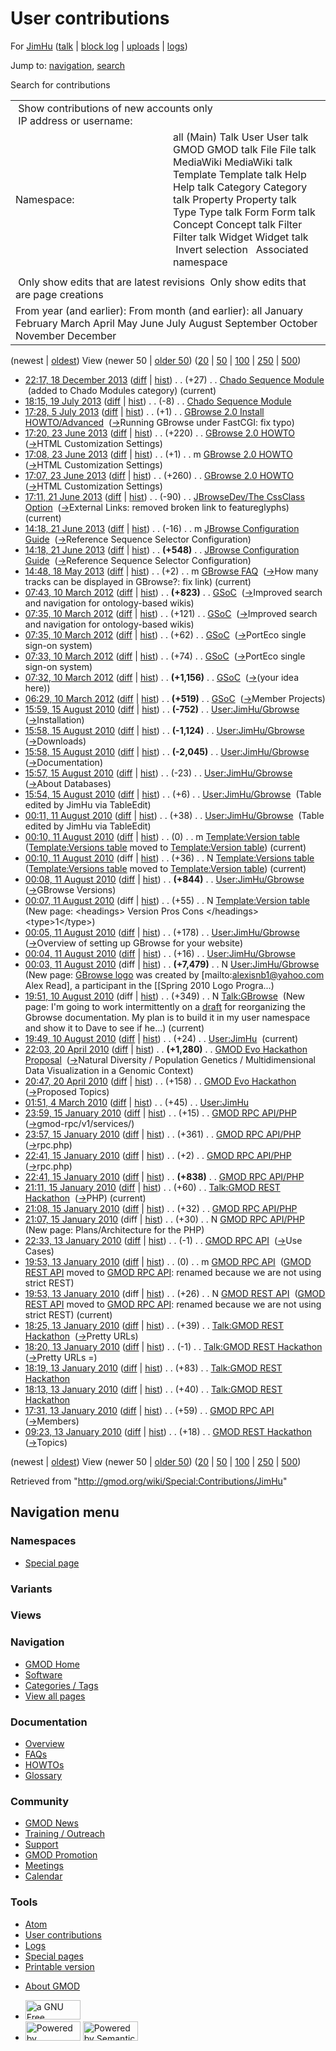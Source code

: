 <div id="mw-page-base" class="noprint">

</div>

<div id="mw-head-base" class="noprint">

</div>

<div id="content" class="mw-body" role="main">

<span id="top"></span>

<div id="mw-js-message" style="display:none;">

</div>



# <span dir="auto">User contributions</span>

<div id="bodyContent">

<div id="contentSub">

For [JimHu](/wiki/User:JimHu "User:JimHu") (<a
href="/mediawiki/index.php?title=User_talk:JimHu&amp;action=edit&amp;redlink=1"
class="new" title="User talk:JimHu (page does not exist)">talk</a> \|
[block
log](/mediawiki/index.php?title=Special:Log/block&page=User%3AJimHu "Special:Log/block")
\| [uploads](/wiki/Special:ListFiles/JimHu "Special:ListFiles/JimHu") \|
[logs](/wiki/Special:Log/JimHu "Special:Log/JimHu"))

</div>

<div id="jump-to-nav" class="mw-jump">

Jump to: [navigation](#mw-navigation), [search](#p-search)

</div>

<div id="mw-content-text">

Search for contributions

<table class="mw-contributions-table">
<colgroup>
<col style="width: 50%" />
<col style="width: 50%" />
</colgroup>
<tbody>
<tr class="odd">
<td colspan="2"> Show contributions of new accounts only<br />
 IP address or username:</td>
</tr>
<tr class="even">
<td class="mw-label">Namespace:</td>
<td>all (Main) Talk User User talk GMOD GMOD talk File File talk
MediaWiki MediaWiki talk Template Template talk Help Help talk Category
Category talk Property Property talk Type Type talk Form Form talk
Concept Concept talk Filter Filter talk Widget Widget talk  
 Invert selection 
 Associated namespace </td>
</tr>
<tr class="odd">
<td colspan="2"></td>
</tr>
<tr class="even">
<td colspan="2"> Only show edits that are latest revisions
 Only show edits that are page creations</td>
</tr>
<tr class="odd">
<td colspan="2">From year (and earlier): From month (and earlier): all
January February March April May June July August September October
November December</td>
</tr>
</tbody>
</table>

(newest \| <a
href="/mediawiki/index.php?title=Special:Contributions/JimHu&amp;dir=prev&amp;target=JimHu"
class="mw-lastlink" rel="last"
title="Special:Contributions/JimHu">oldest</a>) View (newer 50 \| <a
href="/mediawiki/index.php?title=Special:Contributions/JimHu&amp;offset=20100113092330&amp;target=JimHu"
class="mw-nextlink" rel="next" title="Special:Contributions/JimHu">older
50</a>) (<a
href="/mediawiki/index.php?title=Special:Contributions/JimHu&amp;offset=&amp;limit=20&amp;target=JimHu"
class="mw-numlink" title="Special:Contributions/JimHu">20</a> \| <a
href="/mediawiki/index.php?title=Special:Contributions/JimHu&amp;offset=&amp;limit=50&amp;target=JimHu"
class="mw-numlink" title="Special:Contributions/JimHu">50</a> \| <a
href="/mediawiki/index.php?title=Special:Contributions/JimHu&amp;offset=&amp;limit=100&amp;target=JimHu"
class="mw-numlink" title="Special:Contributions/JimHu">100</a> \| <a
href="/mediawiki/index.php?title=Special:Contributions/JimHu&amp;offset=&amp;limit=250&amp;target=JimHu"
class="mw-numlink" title="Special:Contributions/JimHu">250</a> \| <a
href="/mediawiki/index.php?title=Special:Contributions/JimHu&amp;offset=&amp;limit=500&amp;target=JimHu"
class="mw-numlink" title="Special:Contributions/JimHu">500</a>)

- <a
  href="/mediawiki/index.php?title=Chado_Sequence_Module&amp;oldid=24964"
  class="mw-changeslist-date" title="Chado Sequence Module">22:17, 18
  December 2013</a>
  ([diff](/mediawiki/index.php?title=Chado_Sequence_Module&diff=prev&oldid=24964 "Chado Sequence Module")
  \|
  [hist](/mediawiki/index.php?title=Chado_Sequence_Module&action=history "Chado Sequence Module"))
  <span class="mw-changeslist-separator">. .</span>
  <span class="mw-plusminus-pos" dir="ltr"
  title="65,685 bytes after change">(+27)</span>‎
  <span class="mw-changeslist-separator">. .</span>
  <a href="/wiki/Chado_Sequence_Module" class="mw-contributions-title"
  title="Chado Sequence Module">Chado Sequence Module</a> ‎
  <span class="comment">(added to Chado Modules category)</span>
  <span class="mw-uctop">(current)</span>
- <a
  href="/mediawiki/index.php?title=Chado_Sequence_Module&amp;oldid=23992"
  class="mw-changeslist-date" title="Chado Sequence Module">18:15, 19 July
  2013</a>
  ([diff](/mediawiki/index.php?title=Chado_Sequence_Module&diff=prev&oldid=23992 "Chado Sequence Module")
  \|
  [hist](/mediawiki/index.php?title=Chado_Sequence_Module&action=history "Chado Sequence Module"))
  <span class="mw-changeslist-separator">. .</span>
  <span class="mw-plusminus-neg" dir="ltr"
  title="65,658 bytes after change">(-8)</span>‎
  <span class="mw-changeslist-separator">. .</span>
  <a href="/wiki/Chado_Sequence_Module" class="mw-contributions-title"
  title="Chado Sequence Module">Chado Sequence Module</a> ‎
- <a
  href="/mediawiki/index.php?title=GBrowse_2.0_Install_HOWTO/Advanced&amp;oldid=23759"
  class="mw-changeslist-date"
  title="GBrowse 2.0 Install HOWTO/Advanced">17:28, 5 July 2013</a>
  ([diff](/mediawiki/index.php?title=GBrowse_2.0_Install_HOWTO/Advanced&diff=prev&oldid=23759 "GBrowse 2.0 Install HOWTO/Advanced")
  \|
  [hist](/mediawiki/index.php?title=GBrowse_2.0_Install_HOWTO/Advanced&action=history "GBrowse 2.0 Install HOWTO/Advanced"))
  <span class="mw-changeslist-separator">. .</span>
  <span class="mw-plusminus-pos" dir="ltr"
  title="23,825 bytes after change">(+1)</span>‎
  <span class="mw-changeslist-separator">. .</span>
  <a href="/wiki/GBrowse_2.0_Install_HOWTO/Advanced"
  class="mw-contributions-title"
  title="GBrowse 2.0 Install HOWTO/Advanced">GBrowse 2.0 Install
  HOWTO/Advanced</a> ‎
  <span class="comment">([→](/wiki/GBrowse_2.0_Install_HOWTO/Advanced#Running_GBrowse_under_FastCGI "GBrowse 2.0 Install HOWTO/Advanced")‎<span dir="auto"><span class="autocomment">Running
  GBrowse under FastCGI: </span> fix typo</span>)</span>
- <a href="/mediawiki/index.php?title=GBrowse_2.0_HOWTO&amp;oldid=23734"
  class="mw-changeslist-date" title="GBrowse 2.0 HOWTO">17:20, 23 June
  2013</a>
  ([diff](/mediawiki/index.php?title=GBrowse_2.0_HOWTO&diff=prev&oldid=23734 "GBrowse 2.0 HOWTO")
  \|
  [hist](/mediawiki/index.php?title=GBrowse_2.0_HOWTO&action=history "GBrowse 2.0 HOWTO"))
  <span class="mw-changeslist-separator">. .</span>
  <span class="mw-plusminus-pos" dir="ltr"
  title="103,453 bytes after change">(+220)</span>‎
  <span class="mw-changeslist-separator">. .</span>
  <a href="/wiki/GBrowse_2.0_HOWTO" class="mw-contributions-title"
  title="GBrowse 2.0 HOWTO">GBrowse 2.0 HOWTO</a> ‎
  <span class="comment">([→](/wiki/GBrowse_2.0_HOWTO#HTML_Customization_Settings "GBrowse 2.0 HOWTO")‎<span dir="auto"><span class="autocomment">HTML
  Customization Settings</span></span>)</span>
- <a href="/mediawiki/index.php?title=GBrowse_2.0_HOWTO&amp;oldid=23733"
  class="mw-changeslist-date" title="GBrowse 2.0 HOWTO">17:08, 23 June
  2013</a>
  ([diff](/mediawiki/index.php?title=GBrowse_2.0_HOWTO&diff=prev&oldid=23733 "GBrowse 2.0 HOWTO")
  \|
  [hist](/mediawiki/index.php?title=GBrowse_2.0_HOWTO&action=history "GBrowse 2.0 HOWTO"))
  <span class="mw-changeslist-separator">. .</span>
  <span class="mw-plusminus-pos" dir="ltr"
  title="103,233 bytes after change">(+1)</span>‎
  <span class="mw-changeslist-separator">. .</span> m
  <a href="/wiki/GBrowse_2.0_HOWTO" class="mw-contributions-title"
  title="GBrowse 2.0 HOWTO">GBrowse 2.0 HOWTO</a> ‎
  <span class="comment">([→](/wiki/GBrowse_2.0_HOWTO#HTML_Customization_Settings "GBrowse 2.0 HOWTO")‎<span dir="auto"><span class="autocomment">HTML
  Customization Settings</span></span>)</span>
- <a href="/mediawiki/index.php?title=GBrowse_2.0_HOWTO&amp;oldid=23732"
  class="mw-changeslist-date" title="GBrowse 2.0 HOWTO">17:07, 23 June
  2013</a>
  ([diff](/mediawiki/index.php?title=GBrowse_2.0_HOWTO&diff=prev&oldid=23732 "GBrowse 2.0 HOWTO")
  \|
  [hist](/mediawiki/index.php?title=GBrowse_2.0_HOWTO&action=history "GBrowse 2.0 HOWTO"))
  <span class="mw-changeslist-separator">. .</span>
  <span class="mw-plusminus-pos" dir="ltr"
  title="103,232 bytes after change">(+260)</span>‎
  <span class="mw-changeslist-separator">. .</span>
  <a href="/wiki/GBrowse_2.0_HOWTO" class="mw-contributions-title"
  title="GBrowse 2.0 HOWTO">GBrowse 2.0 HOWTO</a> ‎
  <span class="comment">([→](/wiki/GBrowse_2.0_HOWTO#HTML_Customization_Settings "GBrowse 2.0 HOWTO")‎<span dir="auto"><span class="autocomment">HTML
  Customization Settings</span></span>)</span>
- <a
  href="/mediawiki/index.php?title=JBrowseDev/The_CssClass_Option&amp;oldid=23725"
  class="mw-changeslist-date"
  title="JBrowseDev/The CssClass Option">17:11, 21 June 2013</a>
  ([diff](/mediawiki/index.php?title=JBrowseDev/The_CssClass_Option&diff=prev&oldid=23725 "JBrowseDev/The CssClass Option")
  \|
  [hist](/mediawiki/index.php?title=JBrowseDev/The_CssClass_Option&action=history "JBrowseDev/The CssClass Option"))
  <span class="mw-changeslist-separator">. .</span>
  <span class="mw-plusminus-neg" dir="ltr"
  title="1,700 bytes after change">(-90)</span>‎
  <span class="mw-changeslist-separator">. .</span>
  <a href="/wiki/JBrowseDev/The_CssClass_Option"
  class="mw-contributions-title"
  title="JBrowseDev/The CssClass Option">JBrowseDev/The CssClass
  Option</a> ‎
  <span class="comment">([→](/wiki/JBrowseDev/The_CssClass_Option#External_Links "JBrowseDev/The CssClass Option")‎<span dir="auto"><span class="autocomment">External
  Links: </span> removed broken link to featureglyphs</span>)</span>
  <span class="mw-uctop">(current)</span>
- <a
  href="/mediawiki/index.php?title=JBrowse_Configuration_Guide&amp;oldid=23706"
  class="mw-changeslist-date" title="JBrowse Configuration Guide">14:18,
  21 June 2013</a>
  ([diff](/mediawiki/index.php?title=JBrowse_Configuration_Guide&diff=prev&oldid=23706 "JBrowse Configuration Guide")
  \|
  [hist](/mediawiki/index.php?title=JBrowse_Configuration_Guide&action=history "JBrowse Configuration Guide"))
  <span class="mw-changeslist-separator">. .</span>
  <span class="mw-plusminus-neg" dir="ltr"
  title="103,935 bytes after change">(-16)</span>‎
  <span class="mw-changeslist-separator">. .</span> m
  <a href="/wiki/JBrowse_Configuration_Guide"
  class="mw-contributions-title"
  title="JBrowse Configuration Guide">JBrowse Configuration Guide</a> ‎
  <span class="comment">([→](/wiki/JBrowse_Configuration_Guide#Reference_Sequence_Selector_Configuration "JBrowse Configuration Guide")‎<span dir="auto"><span class="autocomment">Reference
  Sequence Selector Configuration</span></span>)</span>
- <a
  href="/mediawiki/index.php?title=JBrowse_Configuration_Guide&amp;oldid=23705"
  class="mw-changeslist-date" title="JBrowse Configuration Guide">14:18,
  21 June 2013</a>
  ([diff](/mediawiki/index.php?title=JBrowse_Configuration_Guide&diff=prev&oldid=23705 "JBrowse Configuration Guide")
  \|
  [hist](/mediawiki/index.php?title=JBrowse_Configuration_Guide&action=history "JBrowse Configuration Guide"))
  <span class="mw-changeslist-separator">. .</span> **(+548)**‎
  <span class="mw-changeslist-separator">. .</span>
  <a href="/wiki/JBrowse_Configuration_Guide"
  class="mw-contributions-title"
  title="JBrowse Configuration Guide">JBrowse Configuration Guide</a> ‎
  <span class="comment">([→](/wiki/JBrowse_Configuration_Guide#Reference_Sequence_Selector_Configuration "JBrowse Configuration Guide")‎<span dir="auto"><span class="autocomment">Reference
  Sequence Selector Configuration</span></span>)</span>
- <a href="/mediawiki/index.php?title=GBrowse_FAQ&amp;oldid=23576"
  class="mw-changeslist-date" title="GBrowse FAQ">14:48, 18 May 2013</a>
  ([diff](/mediawiki/index.php?title=GBrowse_FAQ&diff=prev&oldid=23576 "GBrowse FAQ")
  \|
  [hist](/mediawiki/index.php?title=GBrowse_FAQ&action=history "GBrowse FAQ"))
  <span class="mw-changeslist-separator">. .</span>
  <span class="mw-plusminus-pos" dir="ltr"
  title="11,748 bytes after change">(+2)</span>‎
  <span class="mw-changeslist-separator">. .</span> m
  <a href="/wiki/GBrowse_FAQ" class="mw-contributions-title"
  title="GBrowse FAQ">GBrowse FAQ</a> ‎
  <span class="comment">([→](/wiki/GBrowse_FAQ#How_many_tracks_can_be_displayed_in_GBrowse.3F "GBrowse FAQ")‎<span dir="auto"><span class="autocomment">How
  many tracks can be displayed in GBrowse?: </span> fix
  link</span>)</span> <span class="mw-uctop">(current)</span>
- <a href="/mediawiki/index.php?title=GSoC&amp;oldid=19882"
  class="mw-changeslist-date" title="GSoC">07:43, 10 March 2012</a>
  ([diff](/mediawiki/index.php?title=GSoC&diff=prev&oldid=19882 "GSoC")
  \| [hist](/mediawiki/index.php?title=GSoC&action=history "GSoC"))
  <span class="mw-changeslist-separator">. .</span> **(+823)**‎
  <span class="mw-changeslist-separator">. .</span>
  <a href="/wiki/GSoC" class="mw-contributions-title"
  title="GSoC">GSoC</a> ‎
  <span class="comment">([→](/wiki/GSoC#Improved_search_and_navigation_for_ontology-based_wikis "GSoC")‎<span dir="auto"><span class="autocomment">Improved
  search and navigation for ontology-based wikis</span></span>)</span>
- <a href="/mediawiki/index.php?title=GSoC&amp;oldid=19881"
  class="mw-changeslist-date" title="GSoC">07:35, 10 March 2012</a>
  ([diff](/mediawiki/index.php?title=GSoC&diff=prev&oldid=19881 "GSoC")
  \| [hist](/mediawiki/index.php?title=GSoC&action=history "GSoC"))
  <span class="mw-changeslist-separator">. .</span>
  <span class="mw-plusminus-pos" dir="ltr"
  title="17,977 bytes after change">(+121)</span>‎
  <span class="mw-changeslist-separator">. .</span>
  <a href="/wiki/GSoC" class="mw-contributions-title"
  title="GSoC">GSoC</a> ‎
  <span class="comment">([→](/wiki/GSoC#Improved_search_and_navigation_for_ontology-based_wikis "GSoC")‎<span dir="auto"><span class="autocomment">Improved
  search and navigation for ontology-based wikis</span></span>)</span>
- <a href="/mediawiki/index.php?title=GSoC&amp;oldid=19880"
  class="mw-changeslist-date" title="GSoC">07:35, 10 March 2012</a>
  ([diff](/mediawiki/index.php?title=GSoC&diff=prev&oldid=19880 "GSoC")
  \| [hist](/mediawiki/index.php?title=GSoC&action=history "GSoC"))
  <span class="mw-changeslist-separator">. .</span>
  <span class="mw-plusminus-pos" dir="ltr"
  title="17,856 bytes after change">(+62)</span>‎
  <span class="mw-changeslist-separator">. .</span>
  <a href="/wiki/GSoC" class="mw-contributions-title"
  title="GSoC">GSoC</a> ‎
  <span class="comment">([→](/wiki/GSoC#PortEco_single_sign-on_system "GSoC")‎<span dir="auto"><span class="autocomment">PortEco
  single sign-on system</span></span>)</span>
- <a href="/mediawiki/index.php?title=GSoC&amp;oldid=19879"
  class="mw-changeslist-date" title="GSoC">07:33, 10 March 2012</a>
  ([diff](/mediawiki/index.php?title=GSoC&diff=prev&oldid=19879 "GSoC")
  \| [hist](/mediawiki/index.php?title=GSoC&action=history "GSoC"))
  <span class="mw-changeslist-separator">. .</span>
  <span class="mw-plusminus-pos" dir="ltr"
  title="17,794 bytes after change">(+74)</span>‎
  <span class="mw-changeslist-separator">. .</span>
  <a href="/wiki/GSoC" class="mw-contributions-title"
  title="GSoC">GSoC</a> ‎
  <span class="comment">([→](/wiki/GSoC#PortEco_single_sign-on_system "GSoC")‎<span dir="auto"><span class="autocomment">PortEco
  single sign-on system</span></span>)</span>
- <a href="/mediawiki/index.php?title=GSoC&amp;oldid=19878"
  class="mw-changeslist-date" title="GSoC">07:32, 10 March 2012</a>
  ([diff](/mediawiki/index.php?title=GSoC&diff=prev&oldid=19878 "GSoC")
  \| [hist](/mediawiki/index.php?title=GSoC&action=history "GSoC"))
  <span class="mw-changeslist-separator">. .</span> **(+1,156)**‎
  <span class="mw-changeslist-separator">. .</span>
  <a href="/wiki/GSoC" class="mw-contributions-title"
  title="GSoC">GSoC</a> ‎
  <span class="comment">([→](/wiki/GSoC#.28your_idea_here.29 "GSoC")‎<span dir="auto"><span class="autocomment">(your
  idea here)</span></span>)</span>
- <a href="/mediawiki/index.php?title=GSoC&amp;oldid=19877"
  class="mw-changeslist-date" title="GSoC">06:29, 10 March 2012</a>
  ([diff](/mediawiki/index.php?title=GSoC&diff=prev&oldid=19877 "GSoC")
  \| [hist](/mediawiki/index.php?title=GSoC&action=history "GSoC"))
  <span class="mw-changeslist-separator">. .</span> **(+519)**‎
  <span class="mw-changeslist-separator">. .</span>
  <a href="/wiki/GSoC" class="mw-contributions-title"
  title="GSoC">GSoC</a> ‎
  <span class="comment">([→](/wiki/GSoC#Member_Projects "GSoC")‎<span dir="auto"><span class="autocomment">Member
  Projects</span></span>)</span>
- <a href="/mediawiki/index.php?title=User:JimHu/Gbrowse&amp;oldid=14178"
  class="mw-changeslist-date" title="User:JimHu/Gbrowse">15:59, 15 August
  2010</a>
  ([diff](/mediawiki/index.php?title=User:JimHu/Gbrowse&diff=prev&oldid=14178 "User:JimHu/Gbrowse")
  \|
  [hist](/mediawiki/index.php?title=User:JimHu/Gbrowse&action=history "User:JimHu/Gbrowse"))
  <span class="mw-changeslist-separator">. .</span> **(-752)**‎
  <span class="mw-changeslist-separator">. .</span>
  <a href="/wiki/User:JimHu/Gbrowse" class="mw-contributions-title"
  title="User:JimHu/Gbrowse">User:JimHu/Gbrowse</a> ‎
  <span class="comment">([→](/wiki/User:JimHu/Gbrowse#Installation "User:JimHu/Gbrowse")‎<span dir="auto"><span class="autocomment">Installation</span></span>)</span>
- <a href="/mediawiki/index.php?title=User:JimHu/Gbrowse&amp;oldid=14177"
  class="mw-changeslist-date" title="User:JimHu/Gbrowse">15:58, 15 August
  2010</a>
  ([diff](/mediawiki/index.php?title=User:JimHu/Gbrowse&diff=prev&oldid=14177 "User:JimHu/Gbrowse")
  \|
  [hist](/mediawiki/index.php?title=User:JimHu/Gbrowse&action=history "User:JimHu/Gbrowse"))
  <span class="mw-changeslist-separator">. .</span> **(-1,124)**‎
  <span class="mw-changeslist-separator">. .</span>
  <a href="/wiki/User:JimHu/Gbrowse" class="mw-contributions-title"
  title="User:JimHu/Gbrowse">User:JimHu/Gbrowse</a> ‎
  <span class="comment">([→](/wiki/User:JimHu/Gbrowse#Downloads "User:JimHu/Gbrowse")‎<span dir="auto"><span class="autocomment">Downloads</span></span>)</span>
- <a href="/mediawiki/index.php?title=User:JimHu/Gbrowse&amp;oldid=14176"
  class="mw-changeslist-date" title="User:JimHu/Gbrowse">15:58, 15 August
  2010</a>
  ([diff](/mediawiki/index.php?title=User:JimHu/Gbrowse&diff=prev&oldid=14176 "User:JimHu/Gbrowse")
  \|
  [hist](/mediawiki/index.php?title=User:JimHu/Gbrowse&action=history "User:JimHu/Gbrowse"))
  <span class="mw-changeslist-separator">. .</span> **(-2,045)**‎
  <span class="mw-changeslist-separator">. .</span>
  <a href="/wiki/User:JimHu/Gbrowse" class="mw-contributions-title"
  title="User:JimHu/Gbrowse">User:JimHu/Gbrowse</a> ‎
  <span class="comment">([→](/wiki/User:JimHu/Gbrowse#Documentation "User:JimHu/Gbrowse")‎<span dir="auto"><span class="autocomment">Documentation</span></span>)</span>
- <a href="/mediawiki/index.php?title=User:JimHu/Gbrowse&amp;oldid=14175"
  class="mw-changeslist-date" title="User:JimHu/Gbrowse">15:57, 15 August
  2010</a>
  ([diff](/mediawiki/index.php?title=User:JimHu/Gbrowse&diff=prev&oldid=14175 "User:JimHu/Gbrowse")
  \|
  [hist](/mediawiki/index.php?title=User:JimHu/Gbrowse&action=history "User:JimHu/Gbrowse"))
  <span class="mw-changeslist-separator">. .</span>
  <span class="mw-plusminus-neg" dir="ltr"
  title="8,538 bytes after change">(-23)</span>‎
  <span class="mw-changeslist-separator">. .</span>
  <a href="/wiki/User:JimHu/Gbrowse" class="mw-contributions-title"
  title="User:JimHu/Gbrowse">User:JimHu/Gbrowse</a> ‎
  <span class="comment">([→](/wiki/User:JimHu/Gbrowse#About_Databases "User:JimHu/Gbrowse")‎<span dir="auto"><span class="autocomment">About
  Databases</span></span>)</span>
- <a href="/mediawiki/index.php?title=User:JimHu/Gbrowse&amp;oldid=14174"
  class="mw-changeslist-date" title="User:JimHu/Gbrowse">15:54, 15 August
  2010</a>
  ([diff](/mediawiki/index.php?title=User:JimHu/Gbrowse&diff=prev&oldid=14174 "User:JimHu/Gbrowse")
  \|
  [hist](/mediawiki/index.php?title=User:JimHu/Gbrowse&action=history "User:JimHu/Gbrowse"))
  <span class="mw-changeslist-separator">. .</span>
  <span class="mw-plusminus-pos" dir="ltr"
  title="8,561 bytes after change">(+6)</span>‎
  <span class="mw-changeslist-separator">. .</span>
  <a href="/wiki/User:JimHu/Gbrowse" class="mw-contributions-title"
  title="User:JimHu/Gbrowse">User:JimHu/Gbrowse</a> ‎
  <span class="comment">(Table edited by JimHu via TableEdit)</span>
- <a href="/mediawiki/index.php?title=User:JimHu/Gbrowse&amp;oldid=14135"
  class="mw-changeslist-date" title="User:JimHu/Gbrowse">00:11, 11 August
  2010</a>
  ([diff](/mediawiki/index.php?title=User:JimHu/Gbrowse&diff=prev&oldid=14135 "User:JimHu/Gbrowse")
  \|
  [hist](/mediawiki/index.php?title=User:JimHu/Gbrowse&action=history "User:JimHu/Gbrowse"))
  <span class="mw-changeslist-separator">. .</span>
  <span class="mw-plusminus-pos" dir="ltr"
  title="8,555 bytes after change">(+38)</span>‎
  <span class="mw-changeslist-separator">. .</span>
  <a href="/wiki/User:JimHu/Gbrowse" class="mw-contributions-title"
  title="User:JimHu/Gbrowse">User:JimHu/Gbrowse</a> ‎
  <span class="comment">(Table edited by JimHu via TableEdit)</span>
- <a
  href="/mediawiki/index.php?title=Template:Version_table&amp;oldid=14133"
  class="mw-changeslist-date" title="Template:Version table">00:10, 11
  August 2010</a>
  ([diff](/mediawiki/index.php?title=Template:Version_table&diff=prev&oldid=14133 "Template:Version table")
  \|
  [hist](/mediawiki/index.php?title=Template:Version_table&action=history "Template:Version table"))
  <span class="mw-changeslist-separator">. .</span>
  <span class="mw-plusminus-null" dir="ltr"
  title="55 bytes after change">(0)</span>‎
  <span class="mw-changeslist-separator">. .</span> m
  <a href="/wiki/Template:Version_table" class="mw-contributions-title"
  title="Template:Version table">Template:Version table</a> ‎
  <span class="comment">(<a href="/wiki/Template:Versions_table" class="mw-redirect"
  title="Template:Versions table">Template:Versions table</a> moved to
  [Template:Version
  table](/wiki/Template:Version_table "Template:Version table"))</span>
  <span class="mw-uctop">(current)</span>
- <a
  href="/mediawiki/index.php?title=Template:Versions_table&amp;oldid=14134"
  class="mw-changeslist-date" title="Template:Versions table">00:10, 11
  August 2010</a> (diff \|
  [hist](/mediawiki/index.php?title=Template:Versions_table&action=history "Template:Versions table"))
  <span class="mw-changeslist-separator">. .</span>
  <span class="mw-plusminus-pos" dir="ltr"
  title="36 bytes after change">(+36)</span>‎
  <span class="mw-changeslist-separator">. .</span> N <a
  href="/mediawiki/index.php?title=Template:Versions_table&amp;redirect=no"
  class="mw-redirect mw-contributions-title"
  title="Template:Versions table">Template:Versions table</a> ‎
  <span class="comment">(<a href="/wiki/Template:Versions_table" class="mw-redirect"
  title="Template:Versions table">Template:Versions table</a> moved to
  [Template:Version
  table](/wiki/Template:Version_table "Template:Version table"))</span>
  <span class="mw-uctop">(current)</span>
- <a href="/mediawiki/index.php?title=User:JimHu/Gbrowse&amp;oldid=14132"
  class="mw-changeslist-date" title="User:JimHu/Gbrowse">00:08, 11 August
  2010</a>
  ([diff](/mediawiki/index.php?title=User:JimHu/Gbrowse&diff=prev&oldid=14132 "User:JimHu/Gbrowse")
  \|
  [hist](/mediawiki/index.php?title=User:JimHu/Gbrowse&action=history "User:JimHu/Gbrowse"))
  <span class="mw-changeslist-separator">. .</span> **(+844)**‎
  <span class="mw-changeslist-separator">. .</span>
  <a href="/wiki/User:JimHu/Gbrowse" class="mw-contributions-title"
  title="User:JimHu/Gbrowse">User:JimHu/Gbrowse</a> ‎
  <span class="comment">([→](/wiki/User:JimHu/Gbrowse#GBrowse_Versions "User:JimHu/Gbrowse")‎<span dir="auto"><span class="autocomment">GBrowse
  Versions</span></span>)</span>
- <a
  href="/mediawiki/index.php?title=Template:Version_table&amp;oldid=14131"
  class="mw-changeslist-date" title="Template:Version table">00:07, 11
  August 2010</a> (diff \|
  [hist](/mediawiki/index.php?title=Template:Version_table&action=history "Template:Version table"))
  <span class="mw-changeslist-separator">. .</span>
  <span class="mw-plusminus-pos" dir="ltr"
  title="55 bytes after change">(+55)</span>‎
  <span class="mw-changeslist-separator">. .</span> N
  <a href="/wiki/Template:Version_table" class="mw-contributions-title"
  title="Template:Version table">Template:Version table</a> ‎
  <span class="comment">(New page: \<headings\> Version Pros Cons
  \</headings\> \<type\>1\</type\>)</span>
- <a href="/mediawiki/index.php?title=User:JimHu/Gbrowse&amp;oldid=14130"
  class="mw-changeslist-date" title="User:JimHu/Gbrowse">00:05, 11 August
  2010</a>
  ([diff](/mediawiki/index.php?title=User:JimHu/Gbrowse&diff=prev&oldid=14130 "User:JimHu/Gbrowse")
  \|
  [hist](/mediawiki/index.php?title=User:JimHu/Gbrowse&action=history "User:JimHu/Gbrowse"))
  <span class="mw-changeslist-separator">. .</span>
  <span class="mw-plusminus-pos" dir="ltr"
  title="7,673 bytes after change">(+178)</span>‎
  <span class="mw-changeslist-separator">. .</span>
  <a href="/wiki/User:JimHu/Gbrowse" class="mw-contributions-title"
  title="User:JimHu/Gbrowse">User:JimHu/Gbrowse</a> ‎
  <span class="comment">([→](/wiki/User:JimHu/Gbrowse#Overview_of_setting_up_GBrowse_for_your_website "User:JimHu/Gbrowse")‎<span dir="auto"><span class="autocomment">Overview
  of setting up GBrowse for your website</span></span>)</span>
- <a href="/mediawiki/index.php?title=User:JimHu/Gbrowse&amp;oldid=14129"
  class="mw-changeslist-date" title="User:JimHu/Gbrowse">00:04, 11 August
  2010</a>
  ([diff](/mediawiki/index.php?title=User:JimHu/Gbrowse&diff=prev&oldid=14129 "User:JimHu/Gbrowse")
  \|
  [hist](/mediawiki/index.php?title=User:JimHu/Gbrowse&action=history "User:JimHu/Gbrowse"))
  <span class="mw-changeslist-separator">. .</span>
  <span class="mw-plusminus-pos" dir="ltr"
  title="7,495 bytes after change">(+16)</span>‎
  <span class="mw-changeslist-separator">. .</span>
  <a href="/wiki/User:JimHu/Gbrowse" class="mw-contributions-title"
  title="User:JimHu/Gbrowse">User:JimHu/Gbrowse</a> ‎
- <a href="/mediawiki/index.php?title=User:JimHu/Gbrowse&amp;oldid=14128"
  class="mw-changeslist-date" title="User:JimHu/Gbrowse">00:03, 11 August
  2010</a> (diff \|
  [hist](/mediawiki/index.php?title=User:JimHu/Gbrowse&action=history "User:JimHu/Gbrowse"))
  <span class="mw-changeslist-separator">. .</span> **(+7,479)**‎
  <span class="mw-changeslist-separator">. .</span> N
  <a href="/wiki/User:JimHu/Gbrowse" class="mw-contributions-title"
  title="User:JimHu/Gbrowse">User:JimHu/Gbrowse</a> ‎
  <span class="comment">(New page: [GBrowse
  logo](/wiki/File:GBrowseLogo.png "File:GBrowseLogo.png") was created
  by \[mailto:alexisnb1@yahoo.com Alex Read\], a participant in the
  \[\[Spring 2010 Logo Progra...)</span>
- <a href="/mediawiki/index.php?title=Talk:GBrowse&amp;oldid=14127"
  class="mw-changeslist-date" title="Talk:GBrowse">19:51, 10 August
  2010</a> (diff \|
  [hist](/mediawiki/index.php?title=Talk:GBrowse&action=history "Talk:GBrowse"))
  <span class="mw-changeslist-separator">. .</span>
  <span class="mw-plusminus-pos" dir="ltr"
  title="349 bytes after change">(+349)</span>‎
  <span class="mw-changeslist-separator">. .</span> N
  <a href="/wiki/Talk:GBrowse" class="mw-contributions-title"
  title="Talk:GBrowse">Talk:GBrowse</a> ‎ <span class="comment">(New
  page: I'm going to work intermittently on a
  [draft](/wiki/User:JimHu/Gbrowse "User:JimHu/Gbrowse") for
  reorganizing the Gbrowse documentation. My plan is to build it in my
  user namespace and show it to Dave to see if he...)</span>
  <span class="mw-uctop">(current)</span>
- <a href="/mediawiki/index.php?title=User:JimHu&amp;oldid=14126"
  class="mw-changeslist-date" title="User:JimHu">19:49, 10 August 2010</a>
  ([diff](/mediawiki/index.php?title=User:JimHu&diff=prev&oldid=14126 "User:JimHu")
  \|
  [hist](/mediawiki/index.php?title=User:JimHu&action=history "User:JimHu"))
  <span class="mw-changeslist-separator">. .</span>
  <span class="mw-plusminus-pos" dir="ltr"
  title="116 bytes after change">(+24)</span>‎
  <span class="mw-changeslist-separator">. .</span>
  <a href="/wiki/User:JimHu" class="mw-contributions-title"
  title="User:JimHu">User:JimHu</a> ‎
  <span class="mw-uctop">(current)</span>
- <a
  href="/mediawiki/index.php?title=GMOD_Evo_Hackathon_Proposal&amp;oldid=12381"
  class="mw-changeslist-date" title="GMOD Evo Hackathon Proposal">22:03,
  20 April 2010</a>
  ([diff](/mediawiki/index.php?title=GMOD_Evo_Hackathon_Proposal&diff=prev&oldid=12381 "GMOD Evo Hackathon Proposal")
  \|
  [hist](/mediawiki/index.php?title=GMOD_Evo_Hackathon_Proposal&action=history "GMOD Evo Hackathon Proposal"))
  <span class="mw-changeslist-separator">. .</span> **(+1,280)**‎
  <span class="mw-changeslist-separator">. .</span>
  <a href="/wiki/GMOD_Evo_Hackathon_Proposal"
  class="mw-contributions-title" title="GMOD Evo Hackathon Proposal">GMOD
  Evo Hackathon Proposal</a> ‎
  <span class="comment">([→](/wiki/GMOD_Evo_Hackathon_Proposal#Natural_Diversity_.2F_Population_Genetics_.2F_Multidimensional_Data_Visualization_in_a_Genomic_Context "GMOD Evo Hackathon Proposal")‎<span dir="auto"><span class="autocomment">Natural
  Diversity / Population Genetics / Multidimensional Data Visualization
  in a Genomic Context</span></span>)</span>
- <a href="/mediawiki/index.php?title=GMOD_Evo_Hackathon&amp;oldid=12380"
  class="mw-changeslist-date" title="GMOD Evo Hackathon">20:47, 20 April
  2010</a>
  ([diff](/mediawiki/index.php?title=GMOD_Evo_Hackathon&diff=prev&oldid=12380 "GMOD Evo Hackathon")
  \|
  [hist](/mediawiki/index.php?title=GMOD_Evo_Hackathon&action=history "GMOD Evo Hackathon"))
  <span class="mw-changeslist-separator">. .</span>
  <span class="mw-plusminus-pos" dir="ltr"
  title="3,877 bytes after change">(+158)</span>‎
  <span class="mw-changeslist-separator">. .</span>
  <a href="/wiki/GMOD_Evo_Hackathon" class="mw-contributions-title"
  title="GMOD Evo Hackathon">GMOD Evo Hackathon</a> ‎
  <span class="comment">([→](/wiki/GMOD_Evo_Hackathon#Proposed_Topics "GMOD Evo Hackathon")‎<span dir="auto"><span class="autocomment">Proposed
  Topics</span></span>)</span>
- <a href="/mediawiki/index.php?title=User:JimHu&amp;oldid=12034"
  class="mw-changeslist-date" title="User:JimHu">01:51, 4 March 2010</a>
  ([diff](/mediawiki/index.php?title=User:JimHu&diff=prev&oldid=12034 "User:JimHu")
  \|
  [hist](/mediawiki/index.php?title=User:JimHu&action=history "User:JimHu"))
  <span class="mw-changeslist-separator">. .</span>
  <span class="mw-plusminus-pos" dir="ltr"
  title="92 bytes after change">(+45)</span>‎
  <span class="mw-changeslist-separator">. .</span>
  <a href="/wiki/User:JimHu" class="mw-contributions-title"
  title="User:JimHu">User:JimHu</a> ‎
- <a href="/mediawiki/index.php?title=GMOD_RPC_API/PHP&amp;oldid=11394"
  class="mw-changeslist-date" title="GMOD RPC API/PHP">23:59, 15 January
  2010</a>
  ([diff](/mediawiki/index.php?title=GMOD_RPC_API/PHP&diff=prev&oldid=11394 "GMOD RPC API/PHP")
  \|
  [hist](/mediawiki/index.php?title=GMOD_RPC_API/PHP&action=history "GMOD RPC API/PHP"))
  <span class="mw-changeslist-separator">. .</span>
  <span class="mw-plusminus-pos" dir="ltr"
  title="1,278 bytes after change">(+15)</span>‎
  <span class="mw-changeslist-separator">. .</span>
  <a href="/wiki/GMOD_RPC_API/PHP" class="mw-contributions-title"
  title="GMOD RPC API/PHP">GMOD RPC API/PHP</a> ‎
  <span class="comment">([→](/wiki/GMOD_RPC_API/PHP#gmod-rpc.2Fv1.2Fservices.2F "GMOD RPC API/PHP")‎<span dir="auto"><span class="autocomment">gmod-rpc/v1/services/</span></span>)</span>
- <a href="/mediawiki/index.php?title=GMOD_RPC_API/PHP&amp;oldid=11393"
  class="mw-changeslist-date" title="GMOD RPC API/PHP">23:57, 15 January
  2010</a>
  ([diff](/mediawiki/index.php?title=GMOD_RPC_API/PHP&diff=prev&oldid=11393 "GMOD RPC API/PHP")
  \|
  [hist](/mediawiki/index.php?title=GMOD_RPC_API/PHP&action=history "GMOD RPC API/PHP"))
  <span class="mw-changeslist-separator">. .</span>
  <span class="mw-plusminus-pos" dir="ltr"
  title="1,263 bytes after change">(+361)</span>‎
  <span class="mw-changeslist-separator">. .</span>
  <a href="/wiki/GMOD_RPC_API/PHP" class="mw-contributions-title"
  title="GMOD RPC API/PHP">GMOD RPC API/PHP</a> ‎
  <span class="comment">([→](/wiki/GMOD_RPC_API/PHP#rpc.php "GMOD RPC API/PHP")‎<span dir="auto"><span class="autocomment">rpc.php</span></span>)</span>
- <a href="/mediawiki/index.php?title=GMOD_RPC_API/PHP&amp;oldid=11391"
  class="mw-changeslist-date" title="GMOD RPC API/PHP">22:41, 15 January
  2010</a>
  ([diff](/mediawiki/index.php?title=GMOD_RPC_API/PHP&diff=prev&oldid=11391 "GMOD RPC API/PHP")
  \|
  [hist](/mediawiki/index.php?title=GMOD_RPC_API/PHP&action=history "GMOD RPC API/PHP"))
  <span class="mw-changeslist-separator">. .</span>
  <span class="mw-plusminus-pos" dir="ltr"
  title="902 bytes after change">(+2)</span>‎
  <span class="mw-changeslist-separator">. .</span>
  <a href="/wiki/GMOD_RPC_API/PHP" class="mw-contributions-title"
  title="GMOD RPC API/PHP">GMOD RPC API/PHP</a> ‎
  <span class="comment">([→](/wiki/GMOD_RPC_API/PHP#rpc.php "GMOD RPC API/PHP")‎<span dir="auto"><span class="autocomment">rpc.php</span></span>)</span>
- <a href="/mediawiki/index.php?title=GMOD_RPC_API/PHP&amp;oldid=11390"
  class="mw-changeslist-date" title="GMOD RPC API/PHP">22:41, 15 January
  2010</a>
  ([diff](/mediawiki/index.php?title=GMOD_RPC_API/PHP&diff=prev&oldid=11390 "GMOD RPC API/PHP")
  \|
  [hist](/mediawiki/index.php?title=GMOD_RPC_API/PHP&action=history "GMOD RPC API/PHP"))
  <span class="mw-changeslist-separator">. .</span> **(+838)**‎
  <span class="mw-changeslist-separator">. .</span>
  <a href="/wiki/GMOD_RPC_API/PHP" class="mw-contributions-title"
  title="GMOD RPC API/PHP">GMOD RPC API/PHP</a> ‎
- <a
  href="/mediawiki/index.php?title=Talk:GMOD_REST_Hackathon&amp;oldid=11389"
  class="mw-changeslist-date" title="Talk:GMOD REST Hackathon">21:11, 15
  January 2010</a>
  ([diff](/mediawiki/index.php?title=Talk:GMOD_REST_Hackathon&diff=prev&oldid=11389 "Talk:GMOD REST Hackathon")
  \|
  [hist](/mediawiki/index.php?title=Talk:GMOD_REST_Hackathon&action=history "Talk:GMOD REST Hackathon"))
  <span class="mw-changeslist-separator">. .</span>
  <span class="mw-plusminus-pos" dir="ltr"
  title="3,935 bytes after change">(+60)</span>‎
  <span class="mw-changeslist-separator">. .</span>
  <a href="/wiki/Talk:GMOD_REST_Hackathon" class="mw-contributions-title"
  title="Talk:GMOD REST Hackathon">Talk:GMOD REST Hackathon</a> ‎
  <span class="comment">([→](/wiki/Talk:GMOD_REST_Hackathon#PHP "Talk:GMOD REST Hackathon")‎<span dir="auto"><span class="autocomment">PHP</span></span>)</span>
  <span class="mw-uctop">(current)</span>
- <a href="/mediawiki/index.php?title=GMOD_RPC_API/PHP&amp;oldid=11388"
  class="mw-changeslist-date" title="GMOD RPC API/PHP">21:08, 15 January
  2010</a>
  ([diff](/mediawiki/index.php?title=GMOD_RPC_API/PHP&diff=prev&oldid=11388 "GMOD RPC API/PHP")
  \|
  [hist](/mediawiki/index.php?title=GMOD_RPC_API/PHP&action=history "GMOD RPC API/PHP"))
  <span class="mw-changeslist-separator">. .</span>
  <span class="mw-plusminus-pos" dir="ltr"
  title="62 bytes after change">(+32)</span>‎
  <span class="mw-changeslist-separator">. .</span>
  <a href="/wiki/GMOD_RPC_API/PHP" class="mw-contributions-title"
  title="GMOD RPC API/PHP">GMOD RPC API/PHP</a> ‎
- <a href="/mediawiki/index.php?title=GMOD_RPC_API/PHP&amp;oldid=11387"
  class="mw-changeslist-date" title="GMOD RPC API/PHP">21:07, 15 January
  2010</a> (diff \|
  [hist](/mediawiki/index.php?title=GMOD_RPC_API/PHP&action=history "GMOD RPC API/PHP"))
  <span class="mw-changeslist-separator">. .</span>
  <span class="mw-plusminus-pos" dir="ltr"
  title="30 bytes after change">(+30)</span>‎
  <span class="mw-changeslist-separator">. .</span> N
  <a href="/wiki/GMOD_RPC_API/PHP" class="mw-contributions-title"
  title="GMOD RPC API/PHP">GMOD RPC API/PHP</a> ‎
  <span class="comment">(New page: Plans/Architecture for the
  PHP)</span>
- <a href="/mediawiki/index.php?title=GMOD_RPC_API&amp;oldid=11309"
  class="mw-changeslist-date" title="GMOD RPC API">22:33, 13 January
  2010</a>
  ([diff](/mediawiki/index.php?title=GMOD_RPC_API&diff=prev&oldid=11309 "GMOD RPC API")
  \|
  [hist](/mediawiki/index.php?title=GMOD_RPC_API&action=history "GMOD RPC API"))
  <span class="mw-changeslist-separator">. .</span>
  <span class="mw-plusminus-neg" dir="ltr"
  title="23,485 bytes after change">(-1)</span>‎
  <span class="mw-changeslist-separator">. .</span>
  <a href="/wiki/GMOD_RPC_API" class="mw-contributions-title"
  title="GMOD RPC API">GMOD RPC API</a> ‎
  <span class="comment">([→](/wiki/GMOD_RPC_API#Use_Cases "GMOD RPC API")‎<span dir="auto"><span class="autocomment">Use
  Cases</span></span>)</span>
- <a href="/mediawiki/index.php?title=GMOD_RPC_API&amp;oldid=11306"
  class="mw-changeslist-date" title="GMOD RPC API">19:53, 13 January
  2010</a>
  ([diff](/mediawiki/index.php?title=GMOD_RPC_API&diff=prev&oldid=11306 "GMOD RPC API")
  \|
  [hist](/mediawiki/index.php?title=GMOD_RPC_API&action=history "GMOD RPC API"))
  <span class="mw-changeslist-separator">. .</span>
  <span class="mw-plusminus-null" dir="ltr"
  title="23,486 bytes after change">(0)</span>‎
  <span class="mw-changeslist-separator">. .</span> m
  <a href="/wiki/GMOD_RPC_API" class="mw-contributions-title"
  title="GMOD RPC API">GMOD RPC API</a> ‎
  <span class="comment">(<a href="/wiki/GMOD_REST_API" class="mw-redirect"
  title="GMOD REST API">GMOD REST API</a> moved to [GMOD RPC
  API](/wiki/GMOD_RPC_API "GMOD RPC API"): renamed because we are not
  using strict REST)</span>
- <a href="/mediawiki/index.php?title=GMOD_REST_API&amp;oldid=11307"
  class="mw-changeslist-date" title="GMOD REST API">19:53, 13 January
  2010</a> (diff \|
  [hist](/mediawiki/index.php?title=GMOD_REST_API&action=history "GMOD REST API"))
  <span class="mw-changeslist-separator">. .</span>
  <span class="mw-plusminus-pos" dir="ltr"
  title="26 bytes after change">(+26)</span>‎
  <span class="mw-changeslist-separator">. .</span> N
  <a href="/mediawiki/index.php?title=GMOD_REST_API&amp;redirect=no"
  class="mw-redirect mw-contributions-title" title="GMOD REST API">GMOD
  REST API</a> ‎
  <span class="comment">(<a href="/wiki/GMOD_REST_API" class="mw-redirect"
  title="GMOD REST API">GMOD REST API</a> moved to [GMOD RPC
  API](/wiki/GMOD_RPC_API "GMOD RPC API"): renamed because we are not
  using strict REST)</span> <span class="mw-uctop">(current)</span>
- <a
  href="/mediawiki/index.php?title=Talk:GMOD_REST_Hackathon&amp;oldid=11299"
  class="mw-changeslist-date" title="Talk:GMOD REST Hackathon">18:25, 13
  January 2010</a>
  ([diff](/mediawiki/index.php?title=Talk:GMOD_REST_Hackathon&diff=prev&oldid=11299 "Talk:GMOD REST Hackathon")
  \|
  [hist](/mediawiki/index.php?title=Talk:GMOD_REST_Hackathon&action=history "Talk:GMOD REST Hackathon"))
  <span class="mw-changeslist-separator">. .</span>
  <span class="mw-plusminus-pos" dir="ltr"
  title="376 bytes after change">(+39)</span>‎
  <span class="mw-changeslist-separator">. .</span>
  <a href="/wiki/Talk:GMOD_REST_Hackathon" class="mw-contributions-title"
  title="Talk:GMOD REST Hackathon">Talk:GMOD REST Hackathon</a> ‎
  <span class="comment">([→](/wiki/Talk:GMOD_REST_Hackathon#Pretty_URLs "Talk:GMOD REST Hackathon")‎<span dir="auto"><span class="autocomment">Pretty
  URLs</span></span>)</span>
- <a
  href="/mediawiki/index.php?title=Talk:GMOD_REST_Hackathon&amp;oldid=11298"
  class="mw-changeslist-date" title="Talk:GMOD REST Hackathon">18:20, 13
  January 2010</a>
  ([diff](/mediawiki/index.php?title=Talk:GMOD_REST_Hackathon&diff=prev&oldid=11298 "Talk:GMOD REST Hackathon")
  \|
  [hist](/mediawiki/index.php?title=Talk:GMOD_REST_Hackathon&action=history "Talk:GMOD REST Hackathon"))
  <span class="mw-changeslist-separator">. .</span>
  <span class="mw-plusminus-neg" dir="ltr"
  title="337 bytes after change">(-1)</span>‎
  <span class="mw-changeslist-separator">. .</span>
  <a href="/wiki/Talk:GMOD_REST_Hackathon" class="mw-contributions-title"
  title="Talk:GMOD REST Hackathon">Talk:GMOD REST Hackathon</a> ‎
  <span class="comment">([→](/wiki/Talk:GMOD_REST_Hackathon#Pretty_URLs_.3D "Talk:GMOD REST Hackathon")‎<span dir="auto"><span class="autocomment">Pretty
  URLs =</span></span>)</span>
- <a
  href="/mediawiki/index.php?title=Talk:GMOD_REST_Hackathon&amp;oldid=11297"
  class="mw-changeslist-date" title="Talk:GMOD REST Hackathon">18:19, 13
  January 2010</a>
  ([diff](/mediawiki/index.php?title=Talk:GMOD_REST_Hackathon&diff=prev&oldid=11297 "Talk:GMOD REST Hackathon")
  \|
  [hist](/mediawiki/index.php?title=Talk:GMOD_REST_Hackathon&action=history "Talk:GMOD REST Hackathon"))
  <span class="mw-changeslist-separator">. .</span>
  <span class="mw-plusminus-pos" dir="ltr"
  title="338 bytes after change">(+83)</span>‎
  <span class="mw-changeslist-separator">. .</span>
  <a href="/wiki/Talk:GMOD_REST_Hackathon" class="mw-contributions-title"
  title="Talk:GMOD REST Hackathon">Talk:GMOD REST Hackathon</a> ‎
- <a
  href="/mediawiki/index.php?title=Talk:GMOD_REST_Hackathon&amp;oldid=11296"
  class="mw-changeslist-date" title="Talk:GMOD REST Hackathon">18:13, 13
  January 2010</a>
  ([diff](/mediawiki/index.php?title=Talk:GMOD_REST_Hackathon&diff=prev&oldid=11296 "Talk:GMOD REST Hackathon")
  \|
  [hist](/mediawiki/index.php?title=Talk:GMOD_REST_Hackathon&action=history "Talk:GMOD REST Hackathon"))
  <span class="mw-changeslist-separator">. .</span>
  <span class="mw-plusminus-pos" dir="ltr"
  title="255 bytes after change">(+40)</span>‎
  <span class="mw-changeslist-separator">. .</span>
  <a href="/wiki/Talk:GMOD_REST_Hackathon" class="mw-contributions-title"
  title="Talk:GMOD REST Hackathon">Talk:GMOD REST Hackathon</a> ‎
- <a href="/mediawiki/index.php?title=GMOD_RPC_API&amp;oldid=11288"
  class="mw-changeslist-date" title="GMOD RPC API">17:31, 13 January
  2010</a>
  ([diff](/mediawiki/index.php?title=GMOD_RPC_API&diff=prev&oldid=11288 "GMOD RPC API")
  \|
  [hist](/mediawiki/index.php?title=GMOD_RPC_API&action=history "GMOD RPC API"))
  <span class="mw-changeslist-separator">. .</span>
  <span class="mw-plusminus-pos" dir="ltr"
  title="23,486 bytes after change">(+59)</span>‎
  <span class="mw-changeslist-separator">. .</span>
  <a href="/wiki/GMOD_RPC_API" class="mw-contributions-title"
  title="GMOD RPC API">GMOD RPC API</a> ‎
  <span class="comment">([→](/wiki/GMOD_RPC_API#Members "GMOD RPC API")‎<span dir="auto"><span class="autocomment">Members</span></span>)</span>
- <a href="/mediawiki/index.php?title=GMOD_REST_Hackathon&amp;oldid=11259"
  class="mw-changeslist-date" title="GMOD REST Hackathon">09:23, 13
  January 2010</a>
  ([diff](/mediawiki/index.php?title=GMOD_REST_Hackathon&diff=prev&oldid=11259 "GMOD REST Hackathon")
  \|
  [hist](/mediawiki/index.php?title=GMOD_REST_Hackathon&action=history "GMOD REST Hackathon"))
  <span class="mw-changeslist-separator">. .</span>
  <span class="mw-plusminus-pos" dir="ltr"
  title="1,290 bytes after change">(+18)</span>‎
  <span class="mw-changeslist-separator">. .</span>
  <a href="/wiki/GMOD_REST_Hackathon" class="mw-contributions-title"
  title="GMOD REST Hackathon">GMOD REST Hackathon</a> ‎
  <span class="comment">([→](/wiki/GMOD_REST_Hackathon#Topics "GMOD REST Hackathon")‎<span dir="auto"><span class="autocomment">Topics</span></span>)</span>

(newest \| <a
href="/mediawiki/index.php?title=Special:Contributions/JimHu&amp;dir=prev&amp;target=JimHu"
class="mw-lastlink" rel="last"
title="Special:Contributions/JimHu">oldest</a>) View (newer 50 \| <a
href="/mediawiki/index.php?title=Special:Contributions/JimHu&amp;offset=20100113092330&amp;target=JimHu"
class="mw-nextlink" rel="next" title="Special:Contributions/JimHu">older
50</a>) (<a
href="/mediawiki/index.php?title=Special:Contributions/JimHu&amp;offset=&amp;limit=20&amp;target=JimHu"
class="mw-numlink" title="Special:Contributions/JimHu">20</a> \| <a
href="/mediawiki/index.php?title=Special:Contributions/JimHu&amp;offset=&amp;limit=50&amp;target=JimHu"
class="mw-numlink" title="Special:Contributions/JimHu">50</a> \| <a
href="/mediawiki/index.php?title=Special:Contributions/JimHu&amp;offset=&amp;limit=100&amp;target=JimHu"
class="mw-numlink" title="Special:Contributions/JimHu">100</a> \| <a
href="/mediawiki/index.php?title=Special:Contributions/JimHu&amp;offset=&amp;limit=250&amp;target=JimHu"
class="mw-numlink" title="Special:Contributions/JimHu">250</a> \| <a
href="/mediawiki/index.php?title=Special:Contributions/JimHu&amp;offset=&amp;limit=500&amp;target=JimHu"
class="mw-numlink" title="Special:Contributions/JimHu">500</a>)

</div>

<div class="printfooter">

Retrieved from "<http://gmod.org/wiki/Special:Contributions/JimHu>"

</div>

<div id="catlinks" class="catlinks catlinks-allhidden">

</div>

<div class="visualClear">

</div>

</div>

</div>

<div id="mw-navigation">

## Navigation menu

<div id="mw-head">



<div id="left-navigation">

<div id="p-namespaces" class="vectorTabs" role="navigation"
aria-labelledby="p-namespaces-label">

### Namespaces

- <span id="ca-nstab-special">[Special
  page](/wiki/Special:Contributions/JimHu "This is a special page, you cannot edit the page itself")</span>

</div>

<div id="p-variants" class="vectorMenu emptyPortlet" role="navigation"
aria-labelledby="p-variants-label">

### 

### Variants[](#)

<div class="menu">

</div>

</div>

</div>

<div id="right-navigation">

<div id="p-views" class="vectorTabs emptyPortlet" role="navigation"
aria-labelledby="p-views-label">

### Views

</div>



</div>



</div>

</div>

</div>

<div id="mw-panel">

<div id="p-logo" role="banner">

<a href="/wiki/Main_Page"
style="background-image: url(http://gmod.org/images/GMOD-cogs.png);"
title="Visit the main page"></a>

</div>

<div id="p-Navigation" class="portal" role="navigation"
aria-labelledby="p-Navigation-label">

### Navigation

<div class="body">

- <span id="n-GMOD-Home">[GMOD Home](/wiki/Main_Page)</span>
- <span id="n-Software">[Software](/wiki/GMOD_Components)</span>
- <span id="n-Categories-.2F-Tags">[Categories /
  Tags](/wiki/Categories)</span>
- <span id="n-View-all-pages">[View all
  pages](/wiki/Special:AllPages)</span>

</div>

</div>

<div id="p-Documentation" class="portal" role="navigation"
aria-labelledby="p-Documentation-label">

### Documentation

<div class="body">

- <span id="n-Overview">[Overview](/wiki/Overview)</span>
- <span id="n-FAQs">[FAQs](/wiki/Category:FAQ)</span>
- <span id="n-HOWTOs">[HOWTOs](/wiki/Category:HOWTO)</span>
- <span id="n-Glossary">[Glossary](/wiki/Glossary)</span>

</div>

</div>

<div id="p-Community" class="portal" role="navigation"
aria-labelledby="p-Community-label">

### Community

<div class="body">

- <span id="n-GMOD-News">[GMOD News](/wiki/GMOD_News)</span>
- <span id="n-Training-.2F-Outreach">[Training /
  Outreach](/wiki/Training_and_Outreach)</span>
- <span id="n-Support">[Support](/wiki/Support)</span>
- <span id="n-GMOD-Promotion">[GMOD
  Promotion](/wiki/GMOD_Promotion)</span>
- <span id="n-Meetings">[Meetings](/wiki/Meetings)</span>
- <span id="n-Calendar">[Calendar](/wiki/Calendar)</span>

</div>

</div>

<div id="p-tb" class="portal" role="navigation"
aria-labelledby="p-tb-label">

### Tools

<div class="body">

- <span id="feedlinks"><a
  href="http://gmod.org/mediawiki/index.php?title=Special:Contributions/JimHu&amp;feed=atom"
  id="feed-atom" class="feedlink" rel="alternate"
  type="application/atom+xml" title="Atom feed for this page">Atom</a></span>
- <span id="t-contributions">[User
  contributions](/wiki/Special:Contributions/JimHu "A list of contributions of this user")</span>
- <span id="t-log">[Logs](/wiki/Special:Log/JimHu)</span>
- <span id="t-specialpages"><a href="/wiki/Special:SpecialPages" accesskey="q"
  title="A list of all special pages [q]">Special pages</a></span>
- <span id="t-print"><a
  href="/mediawiki/index.php?title=Special:Contributions/JimHu&amp;printable=yes"
  rel="alternate" accesskey="p"
  title="Printable version of this page [p]">Printable version</a></span>

</div>

</div>

</div>

</div>

<div id="footer" role="contentinfo">

- <span id="footer-places-about">[About
  GMOD](/wiki/GMOD:About "GMOD:About")</span>

<!-- -->

- <span id="footer-copyrightico">[<img src="http://www.gnu.org/graphics/gfdl-logo-small.png" width="88"
  height="31" alt="a GNU Free Documentation License" />](http://www.gnu.org/licenses/fdl-1.3.html)</span>
- <span id="footer-poweredbyico">[<img src="/mediawiki/skins/common/images/poweredby_mediawiki_88x31.png"
  width="88" height="31" alt="Powered by MediaWiki" />](//www.mediawiki.org/)
  [<img
  src="/mediawiki/extensions/SemanticMediaWiki/includes/../resources/images/smw_button.png"
  width="88" height="31" alt="Powered by Semantic MediaWiki" />](https://www.semantic-mediawiki.org/wiki/Semantic_MediaWiki)</span>

<div style="clear:both">

</div>

</div>
